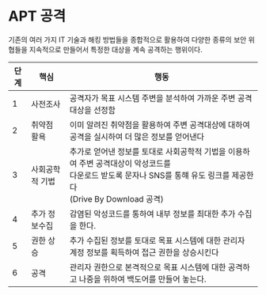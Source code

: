 # APT 공격
기존의 여러 가지 IT 기술과 해킹 방법들을 종합적으로 활용하여 
다양한 종류의 보안 위협들을 지속적으로 만들어서 특정한 대상을 계속 공격하는 행위이다.

| 단계 | 핵심            | 행동                                                                                            |
| ---- | --------------- |------------------------------------------------------------------------------------------------ |
|  1   | 사전조사        | 공격자가 목표 시스템 주변을 분석하여 가까운 주변 공격대상을 선정함                              |
|  2   | 취약점 활욕     | 이미 알려진 취약점을 활용하여 주변 공격대상에 대하여 공격을 실시하여 더 많은 정보를 얻어낸다    |
|  3   | 사회공학적 기법 | 추가로 얻어낸 정보를 토대로 사회공학적 기법을 이용하여 주변 공격대상이 악성코드를 <br> 다운로드 받도록 문자나 SNS를 통햬 유도 링크를 제공한다 <br> (Drive By Download 공격) |
|  4   | 추가 정보수집   | 감염된 악성코드를 통하여 내부 정보를 최대한 추가 수집을 한다.      |
|  5   | 권한 상승       | 추가 수집된 정보를 토대로 목표 시스템에 대한 관리자 계정 정보를 획득하여 접근 권한을 상승시킨다 |
|  6   | 공격            | 관리자 권한으로 본격적으로 목표 시스템에 대한 공격하고 나중을 위하여 백도어를 만들어 놓는다.    |
